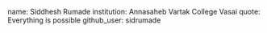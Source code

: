 name: Siddhesh Rumade
institution: Annasaheb Vartak College Vasai
quote: Everything is possible
github_user: sidrumade
